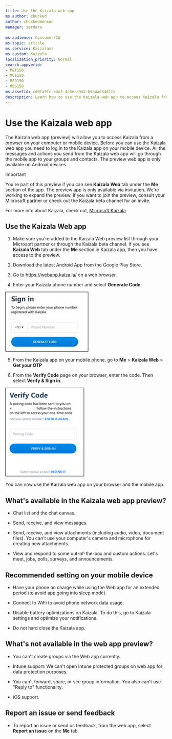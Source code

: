 ```yaml
---
title: Use the Kaizala web app
ms.author: chucked
author: chuckedmonson
manager: serdars

ms.audience: Consumer/IW
ms.topic: article
ms.service: Kaizalams
ms.custom: Kaizala
localization_priority: Normal
search.appverid:
- MET150
- MOE150
- MED150
- MBS150
ms.assetid: cd0fa9fc-e4af-4c6e-a9a2-b6a4ad34d1fa
description: Learn how to use the Kaizala web app to access Kaizala from a browser window on your computer or mobile device.
---
```


# Use the Kaizala web app

The Kaizala web app (preview) will allow you to access Kaizala from a browser on your computer or mobile device. Before you can use the Kaizala web app you need to log in to the Kaizala app on your mobile device. All the messages and actions you send from the Kaizala web app will go through the mobile app to your groups and contacts. The preview web app is only available on Android devices.
  
> [!IMPORTANT]
> You're part of this preview if you can see **Kaizala Web** tab under the **Me** section of the app. The preview app is only available via invitation. We're working to expand the preview. If you want to join the preview, consult your Microsoft partner or check out the Kaizala beta channel for an invite. 
  
For more info about Kaizala, check out, [Microsoft Kaizala](https://go.microsoft.com/fwlink/?linkid=873406).
  
## Use the Kaizala Web app

1. Make sure you're added to the Kaizala Web preview list through your Microsoft partner or through the Kaizala beta channel. If you see **Kaizala Web** tab under the **Me** section in Kaizala app, then you have access to the preview.
    
2. Download the latest Android App from the Google Play Store.
    
3. Go to https://webapp.kaiza.la/ on a web browser.
    
4. Enter your Kaizala phone number and select **Generate Code**. 
    
![Screenshot: Sign in to Kaizala with your phone and select Generate code.](media/07f8a26f-a72c-455d-8031-5dcfe1e1701d.png)
  
5. From the Kaizala app on your mobile phone, go to **Me** \> **Kaizala Web** \> **Get your OTP**
  
6. From the **Verify Code** page on your browser, enter the code. Then select **Verify &amp; Sign in**. 
  
![Screenshot: Verify code to sign in to Kaizala](media/109dd1fc-3637-4802-a901-2dab6a20a234.png)
  
You can now use the Kaizala web app on your browser and the mobile app.
  
## What's available in the Kaizala web app preview?

- Chat list and the chat canvas.
    
- Send, receive, and view messages.
    
- Send, receive, and view attachments (including audio, video, document files). You can't use your computer's camera and microphone for creating new attachments.
    
- View and respond to some out-of-the-box and custom actions: Let's meet, jobs, polls, surveys, and announcements.
    
## Recommended setting on your mobile device

- Have your phone on charge while using the Web app for an extended period (to avoid app going into sleep mode).
    
- Connect to WiFi to avoid phone network data usage.
    
- Disable battery optimizations on Kaizala. To do this, go to Kaizala settings and optimize your notifications.
    
- Do not hard close the Kaizala app.
    
## What's not available in the web app preview?

- You can't create groups via the Web app currently.
    
- Intune support: We can't open Intune protected groups on web app for data protection purposes.
    
- You can't forward, share, or see group information. You also can't use "Reply to" functionality.
    
- iOS support.
    
## Report an issue or send feedback

- To report an issue or send us feedback, from the web app, select **Report an issue** on the **Me** tab. 
    

